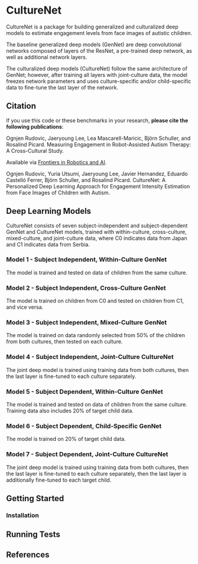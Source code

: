 # CultureNet 

CultureNet is a package for building generalized and culturalized deep models to estimate engagement levels from face images of autistic children. 

The baseline generalized deep models (GenNet) are deep convolutional networks composed of layers of the ResNet, a pre-trained deep network, as well as additional network layers. 

The culturalized deep models (CultureNet) follow the same architecture of GenNet; however, after training all layers with joint-culture data, the model freezes network parameters and uses culture-specific and/or child-specific data to fine-tune the last layer of the network. 

## Citation 

If you use this code or these benchmarks in your research, **please cite the following publications**: 

Ognjen Rudovic, Jaeryoung Lee, Lea Mascarell-Maricic, Björn Schuller, and Rosalind Picard. Measuring Engagement in Robot-Assisted Autism Therapy: A Cross-Cultural Study. 

Available via [Frontiers in Robotics and AI](https://doi.org/10.3389/frobt.2017.00036).

Ognjen Rudovic, Yuria Utsumi, Jaeryoung Lee, Javier Hernandez, Eduardo Castelló Ferrer, Björn Schuller, and Rosalind Picard. CultureNet: A Personalized Deep Learning Approach for Engagement Intensity Estimation from Face Images of Children with Autism. 

## Deep Learning Models 

CultureNet consists of seven subject-independent and subject-dependent GenNet and CultureNet models, trained with within-culture, cross-culture, mixed-culture, and joint-culture data, where C0 indicates data from Japan and C1 indicates data from Serbia. 

### Model 1 - Subject Independent, Within-Culture GenNet 
The model is trained and tested on data of children from the same culture. 

### Model 2 - Subject Independent, Cross-Culture GenNet 
The model is trained on children from C0 and tested on children from C1, and vice versa. 

### Model 3 - Subject Independent, Mixed-Culture GenNet 
The model is trained on data randomly selected from 50% of the children from both cultures, then tested on each culture. 

### Model 4 - Subject Independent, Joint-Culture CultureNet 
The joint deep model is trained using training data from both cultures, then the last layer is fine-tuned to each culture separately.  

### Model 5 - Subject Dependent, Within-Culture GenNet 
The model is trained and tested on data of children from the same culture. Training data also includes 20% of target child data. 

### Model 6 - Subject Dependent, Child-Specific GenNet 
The model is trained on 20% of target child data. 

### Model 7 - Subject Dependent, Joint-Culture CultureNet 
The joint deep model is trained using training data from both cultures, then the last layer is fine-tuned to each culture separately, then the last layer is additionally fine-tuned to each target child. 

## Getting Started 

### Installation 

## Running Tests 

## References  

